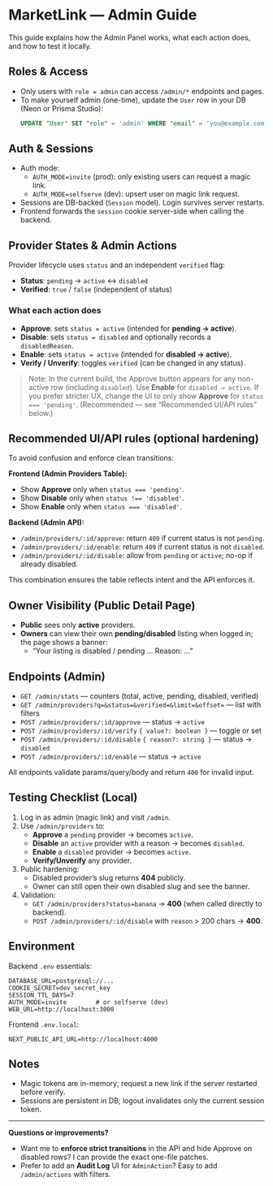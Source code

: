 # MarketLink — Admin Guide

This guide explains how the Admin Panel works, what each action does, and how to test it locally.

## Roles & Access
- Only users with `role = admin` can access `/admin/*` endpoints and pages.
- To make yourself admin (one-time), update the `User` row in your DB (Neon or Prisma Studio):
  ```sql
  UPDATE "User" SET "role" = 'admin' WHERE "email" = 'you@example.com';
  ```

## Auth & Sessions
- Auth mode:
  - `AUTH_MODE=invite` (prod): only existing users can request a magic link.
  - `AUTH_MODE=selfserve` (dev): upsert user on magic link request.
- Sessions are DB-backed (`Session` model). Login survives server restarts.
- Frontend forwards the `session` cookie server-side when calling the backend.

## Provider States & Admin Actions
Provider lifecycle uses `status` and an independent `verified` flag:

- **Status**: `pending` → `active` ↔ `disabled`
- **Verified**: `true` / `false` (independent of status)

### What each action does
- **Approve**: sets `status = active` (intended for **pending → active**).
- **Disable**: sets `status = disabled` and optionally records a `disabledReason`.
- **Enable**: sets `status = active` (intended for **disabled → active**).
- **Verify / Unverify**: toggles `verified` (can be changed in any status).

> Note: In the current build, the Approve button appears for any non-active row
> (including `disabled`). Use **Enable** for `disabled → active`. If you prefer
> stricter UX, change the UI to only show **Approve** for `status === 'pending'`.
> (Recommended — see “Recommended UI/API rules” below.)

## Recommended UI/API rules (optional hardening)
To avoid confusion and enforce clean transitions:

**Frontend (Admin Providers Table):**
- Show **Approve** only when `status === 'pending'`.
- Show **Disable** only when `status !== 'disabled'`.
- Show **Enable** only when `status === 'disabled'`.

**Backend (Admin API):**
- `/admin/providers/:id/approve`: return `409` if current status is not `pending`.
- `/admin/providers/:id/enable`: return `409` if current status is not `disabled`.
- `/admin/providers/:id/disable`: allow from `pending` or `active`; no-op if already disabled.

This combination ensures the table reflects intent and the API enforces it.

## Owner Visibility (Public Detail Page)
- **Public** sees only **active** providers.
- **Owners** can view their own **pending/disabled** listing when logged in; the page shows a banner:
  - “Your listing is disabled / pending … Reason: …”

## Endpoints (Admin)
- `GET /admin/stats` — counters (total, active, pending, disabled, verified)
- `GET /admin/providers?q=&status=&verified=&limit=&offset=` — list with filters
- `POST /admin/providers/:id/approve` — status → `active`
- `POST /admin/providers/:id/verify` `{ value?: boolean }` — toggle or set
- `POST /admin/providers/:id/disable` `{ reason?: string }` — status → `disabled`
- `POST /admin/providers/:id/enable` — status → `active`

All endpoints validate params/query/body and return `400` for invalid input.

## Testing Checklist (Local)
1. Log in as admin (magic link) and visit `/admin`.
2. Use `/admin/providers` to:
   - **Approve** a `pending` provider → becomes `active`.
   - **Disable** an `active` provider with a reason → becomes `disabled`.
   - **Enable** a `disabled` provider → becomes `active`.
   - **Verify/Unverify** any provider.
3. Public hardening:
   - Disabled provider’s slug returns **404** publicly.
   - Owner can still open their own disabled slug and see the banner.
4. Validation:
   - `GET /admin/providers?status=banana` → **400** (when called directly to backend).
   - `POST /admin/providers/:id/disable` with `reason` > 200 chars → **400**.

## Environment
Backend `.env` essentials:
```env
DATABASE_URL=postgresql://...
COOKIE_SECRET=dev_secret_key
SESSION_TTL_DAYS=7
AUTH_MODE=invite        # or selfserve (dev)
WEB_URL=http://localhost:3000
```

Frontend `.env.local`:
```env
NEXT_PUBLIC_API_URL=http://localhost:4000
```

## Notes
- Magic tokens are in-memory; request a new link if the server restarted before verify.
- Sessions are persistent in DB; logout invalidates only the current session token.

---

**Questions or improvements?**  
- Want me to **enforce strict transitions** in the API and hide Approve on disabled rows? I can provide the exact one-file patches.
- Prefer to add an **Audit Log** UI for `AdminAction`? Easy to add `/admin/actions` with filters.
